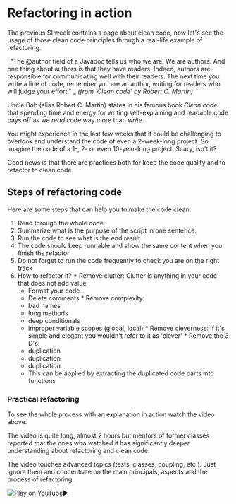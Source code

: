 # Refactoring in action

The previous SI week contains a page about clean code, now let's see the usage of those clean code principles through a real-life example of refactoring.

_"The @author field of a Javadoc tells us who we are. We are authors. And one thing about authors is that they have readers. Indeed, authors are responsible for communicating well with their readers. The next time you write a line of code, remember you are an author, writing for readers who will judge your effort."
_ _(from 'Clean code' by Robert C. Martin)_

Uncle Bob (alias Robert C. Martin) states in his famous book _Clean code_ that spending time and energy for writing self-explaining and readable code pays off as we _read_ code way more than _write_.

You might experience in the last few weeks that it could be challenging to overlook and understand the code of even a 2-week-long project. So imagine the code of a 1-, 2- or even 10-year-long project. Scary, isn't it?

Good news is that there are practices both for keep the code quality and to refactor to clean code.

## Steps of refactoring code

Here are some steps that can help you to make the code clean.

  1. Read through the whole code
  2. Summarize what is the purpose of the script in one sentence.
  3. Run the code to see what is the end result
  4. The code should keep runnable and show the same content when you finish the refactor
  5. Do not forget to run the code frequently to check you are on the right track
  6. How to refactor it?
    * Remove clutter: Clutter is anything in your code that does not add value
      * Format your code
      * Delete comments
    * Remove complexity:
      * bad names
      * long methods
      * deep conditionals
      * improper variable scopes (global, local)
    * Remove cleverness: If it's simple and elegant you wouldn't refer to it as 'clever'
    * Remove the 3 D's:
      * duplication
      * duplication
      * duplication
      * This can be applied by extracting the duplicated code parts into functions



### Practical refactoring

To see the whole process with an explanation in action watch the video above.

The video is quite long, almost 2 hours but mentors of former classes reported that the ones who watched it has significantly deeper understanding about refactoring and clean code.

The video touches advanced topics (tests, classes, coupling, etc.). Just ignore them and concentrate on the main principals, aspects and the process of refactoring.

[![Play on YouTube](https://img.youtube.com/vi/aWiwDdx_rdo/0.jpg):arrow_forward:](https://www.youtube.com/watch?v=aWiwDdx_rdo "Play on YouTube")
